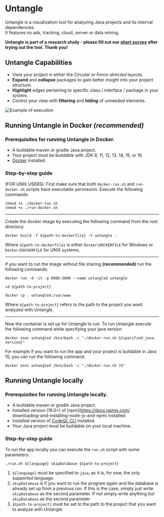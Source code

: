 # Untangle
Untangle is a visualization tool for analyzing Java projects and its internal dependencies.  
It features no ads, tracking, cloud, server or data mining.

**Untangle is part of a research study - please fill out our [short survey](https://docs.google.com/forms/d/e/1FAIpQLSdklKw3WTpTMkxsHGbBROVpRa4UMqqKAwNolv2vco42i0Tv8Q/viewform) after trying out the tool. Thank you!**

## Untangle Capabilities
* View your project in either the *Circular* or *Force-directed* layouts.
* **Expand** and **collapse** packages to gain better insight into your project structure.
* **Highlight** edges pertaining to specific class / interface / package in your system.
* Control your view with **filtering** and **hiding** of unneeded elements.

![Example of execution](./Media/Untangle_Example.gif)


## Running Untangle in Docker *(recommended)*

### Prerequisites for running Untangle in Docker.
* A buildable maven or gradle Java project.
* Your project must be buildable with JDK 8, 11, 12, 13, 14, 15, or 16.
* [Docker](https://docs.docker.com/get-docker/) installed.

### Step-by-step guide

(FOR UNIX USERS): First make sure that both `docker-run.sh` and `run-docker.sh` scripts have executable permission.
Execute the following commands:
```
chmod +x ./docker-run.sh
chmod +x ./run-docker.sh
```
---
Create the docker image by executing the following command from the root directory:

```
docker build -f ${path-to-dockerfile} -t untangle .
```
Where `${path-to-dockerfile}` is either `Docker\DOCKERFILE` for Windows or `Docker/DOCKERFILE` for UNIX systems.

---

If you want to run the image without file sharing **(recommended)** run the following commands:
```
docker run -d -it -p 8080:3000 --name untangled untangle

cd ${path-to-project}

docker cp . untangled:/var/www
```
Where `${path-to-project}` refers to the path to the project you want analyzed with Untangle.

---

Now the container is set up for Untangle to run. To run Untangle execute the following command while specifying your java version
```
docker exec untangled /bin/bash -c "./docker-run.sh ${specified-java-version}"
```

For example if you want to run the app and your project is buildable in Java 15, you can run the following command:
```
docker exec untangled /bin/bash -c "./docker-run.sh 15"
```


## Running Untangle locally

### Prerequisites for running Untangle locally.
* A buildable maven or gradle Java project.
* Installed version (16.0+) of [npm](https://docs.npmjs.com/ downloading-and-installing-node-js-and-npm) installed.
* Installed version of [CodeQL CLI](https://codeql.github.com/docs/codeql-cli/getting-started-with-the-codeql-cli/) installed.
* Your Java project must be buildable on your local machine.

### Step-by-step guide
To run the app locally you can execute the ``run.sh`` script with some parameters:

```
./run.sh ${language} skipDatabase ${path-to-project}
```

1. `${language}` must be specified to `java`, as it is, for now, the only supported language.
2. `skipDatabase` is if you want to run the program again and the database is already set up from a previous run. If this is the case, simply just write `skipDatabase` as the second parameter. If not simply write anything but `skipDatabase` as the second parameter
3. `${path-to-project}` must be set to the path to the project that you want to analyze with Untangle.